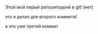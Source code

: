 Этой мой перый репозиторрий в git! (нет)

это я делал для второго коммита!

а это уже третий коммит

